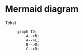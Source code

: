 # Mermaid diagram

Tekst
<figure>

```mermaid
graph TD;
    A-->B;
    A-->C;
    B-->D;
    C-->D;
```

<!--figcaption>Mermaid voorbeeld</figcaption-->
</figure>
